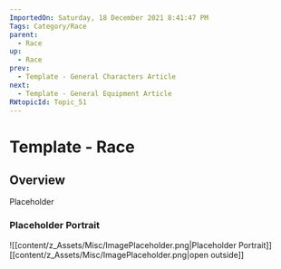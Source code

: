 ```yaml
---
ImportedOn: Saturday, 18 December 2021 8:41:47 PM
Tags: Category/Race
parent:
  - Race
up:
  - Race
prev:
  - Template - General Characters Article
next:
  - Template - General Equipment Article
RWtopicId: Topic_51
---
```

# Template - Race
## Overview
Placeholder

### Placeholder Portrait
![[content/z_Assets/Misc/ImagePlaceholder.png|Placeholder Portrait]]
[[content/z_Assets/Misc/ImagePlaceholder.png|open outside]]

